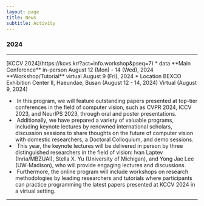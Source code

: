 ```yaml
---
layout: page
title: News
subtitle: Activity
---
```


### 2024
<hr>
[KCCV 2024](https://kcvs.kr/?act=info.workshop&pseq=7)  
* data  
  **Main Conference** in-person August 12 (Mon) - 14 (Wed), 2024  
  **Workshop/Tutorial** virtual August 9 (Fri), 2024  
* Location  
  BEXCO Exhibition Center II, Haeundae, Busan (August 12 - 14, 2024)
  Virtual (August 9, 2024)  

- &nbsp;In this program, we will feature outstanding papers presented at top-tier conferences in the field of computer vision, such as CVPR 2024, ICCV 2023, and NeurIPS 2023, through oral and poster presentations.
- &nbsp;Additionally, we have prepared a variety of valuable programs, including keynote lectures by renowned international scholars, discussion sessions to share thoughts on the future of computer vision with domestic researchers, a Doctoral Colloquium, and demo sessions.
- &nbsp;This year, the keynote lectures will be delivered in person by three distinguished researchers in the field of vision: Ivan Laptev (Inria/MBZUAI), Stella X. Yu (University of Michigan), and Yong Jae Lee (UW-Madison), who will provide engaging lectures and discussions.
- &nbsp;Furthermore, the online program will include workshops on research methodologies by leading researchers and tutorials where participants can practice programming the latest papers presented at KCCV 2024 in a virtual setting.
<hr>
